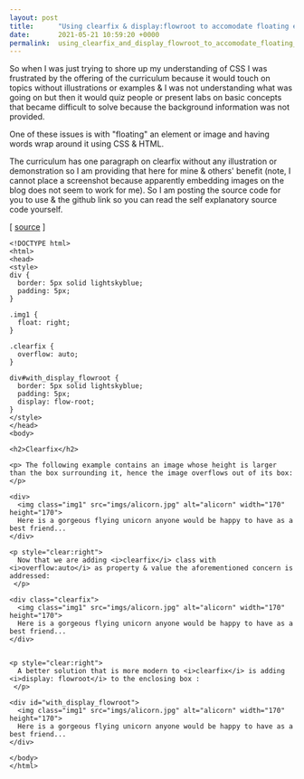 ```yaml
---
layout: post
title:      "Using clearfix & display:flowroot to accomodate floating elements"
date:       2021-05-21 10:59:20 +0000
permalink:  using_clearfix_and_display_flowroot_to_accomodate_floating_elements
---
```



So when I was just trying to shore up my understanding of CSS I was frustrated by the offering of the curriculum because it would touch on topics without illustrations or examples & I was not understanding what was going on but then it would quiz people or present labs on basic concepts that became difficult to solve because the background information was not provided.

One of these issues is with "floating" an element or image and having words wrap around it using CSS & HTML.

The curriculum has one paragraph on clearfix without any illustration or demonstration so I am providing that here for mine & others' benefit (note, I cannot place a screenshot because apparently embedding images on the blog does not seem to work for me). So I am posting the source code for you to use & the github link so you can read the self explanatory source code yourself. 

[ [source](https://github.com/mrarthurwhite/css_clearfix_for_float_demo) ]

```
<!DOCTYPE html>
<html>
<head>
<style>
div {
  border: 5px solid lightskyblue;
  padding: 5px;
}

.img1 {
  float: right;
}

.clearfix {
  overflow: auto;
}

div#with_display_flowroot {
  border: 5px solid lightskyblue;
  padding: 5px;
  display: flow-root;
}
</style>
</head>
<body>

<h2>Clearfix</h2>

<p> The following example contains an image whose height is larger than the box surrounding it, hence the image overflows out of its box:</p>

<div>
  <img class="img1" src="imgs/alicorn.jpg" alt="alicorn" width="170" height="170">
  Here is a gorgeous flying unicorn anyone would be happy to have as a best friend...
</div>

<p style="clear:right">
  Now that we are adding <i>clearfix</i> class with <i>overflow:auto</i> as property & value the aforementioned concern is addressed:
 </p>

<div class="clearfix">
  <img class="img1" src="imgs/alicorn.jpg" alt="alicorn" width="170" height="170">
  Here is a gorgeous flying unicorn anyone would be happy to have as a best friend...
</div>


<p style="clear:right">
  A better solution that is more modern to <i>clearfix</i> is adding <i>display: flowroot</i> to the enclosing box :
 </p>

<div id="with_display_flowroot">
  <img class="img1" src="imgs/alicorn.jpg" alt="alicorn" width="170" height="170">
  Here is a gorgeous flying unicorn anyone would be happy to have as a best friend...
</div>

</body>
</html>
```
